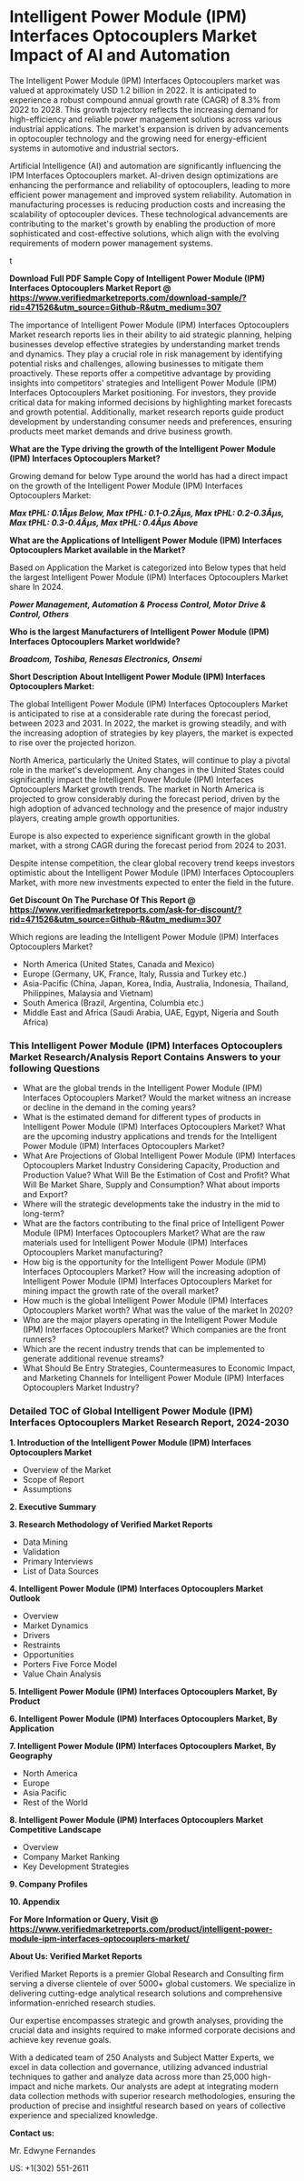 <meta name="title" content="Global Intelligent Power Module (IPM) Interfaces Optocouplers Market Impact of AI and Automation"><meta name="description" content="The Intelligent Power Module (IPM) Interfaces Optocouplers market was valued at approximately USD 1.2 billion in 2022. It is anticipated to experience a robust compoun"><meta name="title" content="Intelligent Power Module (IPM) Interfaces Optocouplers Market Size, Share, Scope, Trends, Growth, Opportunities, Analysis, Forecast"><h1>Intelligent Power Module (IPM) Interfaces Optocouplers Market Impact of AI and Automation</h1><p>The Intelligent Power Module (IPM) Interfaces Optocouplers market was valued at approximately USD 1.2 billion in 2022. It is anticipated to experience a robust compound annual growth rate (CAGR) of 8.3% from 2022 to 2028. This growth trajectory reflects the increasing demand for high-efficiency and reliable power management solutions across various industrial applications. The market's expansion is driven by advancements in optocoupler technology and the growing need for energy-efficient systems in automotive and industrial sectors.</p><p>Artificial Intelligence (AI) and automation are significantly influencing the IPM Interfaces Optocouplers market. AI-driven design optimizations are enhancing the performance and reliability of optocouplers, leading to more efficient power management and improved system reliability. Automation in manufacturing processes is reducing production costs and increasing the scalability of optocoupler devices. These technological advancements are contributing to the market's growth by enabling the production of more sophisticated and cost-effective solutions, which align with the evolving requirements of modern power management systems.</p>t</p><p id="" class=""><strong>Download Full PDF Sample Copy of Intelligent Power Module (IPM) Interfaces Optocouplers Market Report @ <a href="https://www.verifiedmarketreports.com/download-sample/?rid=471526&utm_source=Github-R&utm_medium=307" target="_blank">https://www.verifiedmarketreports.com/download-sample/?rid=471526&utm_source=Github-R&utm_medium=307</a></strong></p><p>The importance of&nbsp;Intelligent Power Module (IPM) Interfaces Optocouplers Market research reports lies in their ability to aid strategic planning, helping businesses develop effective strategies by understanding market trends and dynamics. They play a crucial role in risk management by identifying potential risks and challenges, allowing businesses to mitigate them proactively. These reports offer a competitive advantage by providing insights into competitors' strategies and Intelligent Power Module (IPM) Interfaces Optocouplers Market positioning. For investors, they provide critical data for making informed decisions by highlighting market forecasts and growth potential. Additionally, market research reports guide product development by understanding consumer needs and preferences, ensuring products meet market demands and drive business growth.</p><p><strong>What are the&nbsp;Type driving the growth of the Intelligent Power Module (IPM) Interfaces Optocouplers Market?</strong></p><p id="" class="">Growing demand for below Type around the world has had a direct impact on the growth of the Intelligent Power Module (IPM) Interfaces Optocouplers Market:</p><em><strong>Max tPHL: 0.1Âµs Below, Max tPHL: 0.1-0.2Âµs, Max tPHL: 0.2-0.3Âµs, Max tPHL: 0.3-0.4Âµs, Max tPHL: 0.4Âµs Above</strong></em></p><strong>What are the&nbsp;Applications&nbsp;of Intelligent Power Module (IPM) Interfaces Optocouplers Market available in the Market?</strong></p><p id="" class="">Based on Application the Market is categorized into Below types that held the largest Intelligent Power Module (IPM) Interfaces Optocouplers Market share In 2024.</p><em><strong>Power Management, Automation & Process Control, Motor Drive & Control, Others</strong></em></p><strong>Who is the largest Manufacturers of Intelligent Power Module (IPM) Interfaces Optocouplers Market worldwide?</strong></p><p><em><strong>Broadcom, Toshiba, Renesas Electronics, Onsemi</strong></em></p><p id="" class=""><strong>Short Description About Intelligent Power Module (IPM) Interfaces Optocouplers Market:</strong></p><p>The global Intelligent Power Module (IPM) Interfaces Optocouplers Market is anticipated to rise at a considerable rate during the forecast period, between 2023 and 2031. In 2022, the market is growing steadily, and with the increasing adoption of strategies by key players, the market is expected to rise over the projected horizon.</p><p>North America, particularly the United States, will continue to play a pivotal role in the market's development. Any changes in the United States could significantly impact the Intelligent Power Module (IPM) Interfaces Optocouplers Market growth trends. The market in North America is projected to grow considerably during the forecast period, driven by the high adoption of advanced technology and the presence of major industry players, creating ample growth opportunities.</p><p>Europe is also expected to experience significant growth in the global market, with a strong CAGR during the forecast period from 2024 to 2031.</p><p>Despite intense competition, the clear global recovery trend keeps investors optimistic about the Intelligent Power Module (IPM) Interfaces Optocouplers Market, with more new investments expected to enter the field in the future.</p><p id="" class=""><strong>Get Discount On The Purchase Of This Report @ <a href="https://www.verifiedmarketreports.com/ask-for-discount/?rid=471526&utm_source=Github-R&utm_medium=307" target="_blank">https://www.verifiedmarketreports.com/ask-for-discount/?rid=471526&utm_source=Github-R&utm_medium=307</a></strong></p>Which regions are leading the Intelligent Power Module (IPM) Interfaces Optocouplers Market?</p><ul><li>North America (United States, Canada and Mexico)</li><li>Europe (Germany, UK, France, Italy, Russia and Turkey etc.)</li><li>Asia-Pacific (China, Japan, Korea, India, Australia, Indonesia, Thailand, Philippines, Malaysia and Vietnam)</li><li>South America (Brazil, Argentina, Columbia etc.)</li><li>Middle East and Africa (Saudi Arabia, UAE, Egypt, Nigeria and South Africa)</li></ul><h3 id="" class="">This Intelligent Power Module (IPM) Interfaces Optocouplers Market Research/Analysis Report Contains Answers to your following Questions</h3><ul><li>What are the global trends in the Intelligent Power Module (IPM) Interfaces Optocouplers Market? Would the market witness an increase or decline in the demand in the coming years?</li><li>What is the estimated demand for different types of products in Intelligent Power Module (IPM) Interfaces Optocouplers Market? What are the upcoming industry applications and trends for the Intelligent Power Module (IPM) Interfaces Optocouplers Market?</li><li>What Are Projections of Global Intelligent Power Module (IPM) Interfaces Optocouplers Market Industry Considering Capacity, Production and Production Value? What Will Be the Estimation of Cost and Profit? What Will Be Market Share, Supply and Consumption? What about imports and Export?</li><li>Where will the strategic developments take the industry in the mid to long-term?</li><li>What are the factors contributing to the final price of Intelligent Power Module (IPM) Interfaces Optocouplers Market? What are the raw materials used for Intelligent Power Module (IPM) Interfaces Optocouplers Market manufacturing?</li><li>How big is the opportunity for the Intelligent Power Module (IPM) Interfaces Optocouplers Market? How will the increasing adoption of Intelligent Power Module (IPM) Interfaces Optocouplers Market for mining impact the growth rate of the overall market?</li><li>How much is the global Intelligent Power Module (IPM) Interfaces Optocouplers Market worth? What was the value of the market In 2020?</li><li>Who are the major players operating in the Intelligent Power Module (IPM) Interfaces Optocouplers Market? Which companies are the front runners?</li><li>Which are the recent industry trends that can be implemented to generate additional revenue streams?</li><li>What Should Be Entry Strategies, Countermeasures to Economic Impact, and Marketing Channels for Intelligent Power Module (IPM) Interfaces Optocouplers Market Industry?</li></ul><h3 id="" class="">Detailed TOC of Global Intelligent Power Module (IPM) Interfaces Optocouplers Market Research Report, 2024-2030</h3><p id="" class=""><strong>1. Introduction of the Intelligent Power Module (IPM) Interfaces Optocouplers Market</strong></p><ul><li>Overview of the Market</li><li>Scope of Report</li><li>Assumptions</li></ul><p id="" class=""><strong>2. Executive Summary</strong></p><p id="" class=""><strong>3. Research Methodology of Verified Market Reports</strong></p><ul><li>Data Mining</li><li>Validation</li><li>Primary Interviews</li><li>List of Data Sources</li></ul><p id="" class=""><strong>4. Intelligent Power Module (IPM) Interfaces Optocouplers Market Outlook</strong></p><ul><li>Overview</li><li>Market Dynamics</li><li>Drivers</li><li>Restraints</li><li>Opportunities</li><li>Porters Five Force Model</li><li>Value Chain Analysis</li></ul><p id="" class=""><strong>5. Intelligent Power Module (IPM) Interfaces Optocouplers Market, By Product</strong></p><p id="" class=""><strong>6. Intelligent Power Module (IPM) Interfaces Optocouplers Market, By Application</strong></p><p id="" class=""><strong>7. Intelligent Power Module (IPM) Interfaces Optocouplers Market, By Geography</strong></p><ul><li>North America</li><li>Europe</li><li>Asia Pacific</li><li>Rest of the World</li></ul><p id="" class=""><strong>8. Intelligent Power Module (IPM) Interfaces Optocouplers Market Competitive Landscape</strong></p><ul><li>Overview</li><li>Company Market Ranking</li><li>Key Development Strategies</li></ul><p id="" class=""><strong>9. Company Profiles</strong></p><p id="" class=""><strong>10. Appendix</strong></p><p id="" class=""><strong>For More Information or Query, Visit @ <a href="https://www.verifiedmarketreports.com/product/intelligent-power-module-ipm-interfaces-optocouplers-market/" target="_blank">https://www.verifiedmarketreports.com/product/intelligent-power-module-ipm-interfaces-optocouplers-market/</a></strong></p><p id="" class=""><strong>About Us: Verified Market Reports</strong></p><p id="" class="">Verified Market Reports is a premier Global Research and Consulting firm serving a diverse clientele of over 5000+ global customers. We specialize in delivering cutting-edge analytical research solutions and comprehensive information-enriched research studies.</p><p id="" class="">Our expertise encompasses strategic and growth analyses, providing the crucial data and insights required to make informed corporate decisions and achieve key revenue goals.</p><p id="" class="">With a dedicated team of 250 Analysts and Subject Matter Experts, we excel in data collection and governance, utilizing advanced industrial techniques to gather and analyze data across more than 25,000 high-impact and niche markets. Our analysts are adept at integrating modern data collection methods with superior research methodologies, ensuring the production of precise and insightful research based on years of collective experience and specialized knowledge.</p><p id="" class=""><strong>Contact us:</strong></p><p id="" class="">Mr. Edwyne Fernandes</p><p id="" class="">US: +1(302) 551-2611</p>